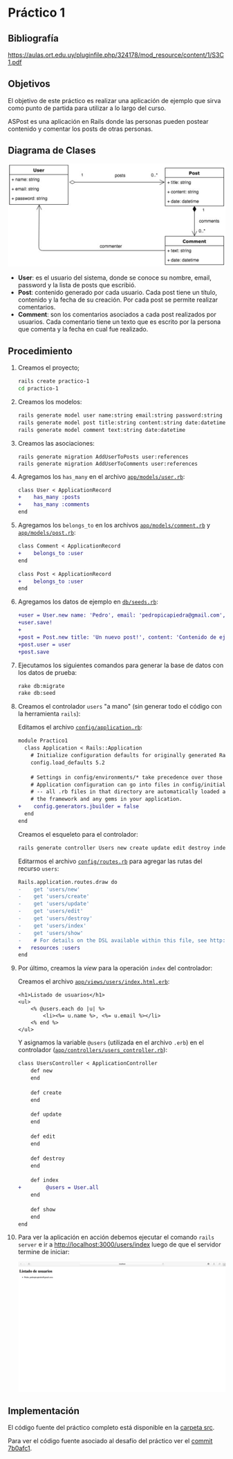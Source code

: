# Práctico 1

## Bibliografía

https://aulas.ort.edu.uy/pluginfile.php/324178/mod_resource/content/1/S3C1.pdf

## Objetivos

El objetivo de este práctico es realizar una aplicación de ejemplo que sirva como punto de partida para utilizar a lo largo del curso.

ASPost es una aplicación en Rails donde las personas pueden postear contenido y comentar los posts de otras personas.

## Diagrama de Clases

![](./docs/diagrama-de-clases.png)

* **User**: es el usuario del sistema, donde se conoce su nombre, email, password y la lista de posts que escribió.
* **Post**: contenido generado por cada usuario. Cada post tiene un título, contenido y la fecha de su creación. Por cada post se permite realizar comentarios.
* **Comment**: son los comentarios asociados a cada post realizados por usuarios. Cada comentario tiene un texto que es escrito por la persona que comenta y la fecha en cual fue realizado.

## Procedimiento

1. Creamos el proyecto;

    ```bash
    rails create practico-1
    cd practico-1
    ```

2. Creamos los modelos:

    ```bash
    rails generate model user name:string email:string password:string
    rails generate model post title:string content:string date:datetime
    rails generate model comment text:string date:datetime
    ```

3. Creamos las asociaciones:

    ```
    rails generate migration AddUserToPosts user:references
    rails generate migration AddUserToComments user:references
    ```

4. Agregamos los `has_many` en el archivo [`app/models/user.rb`](./src/app/models/user.rb):

    ```diff
    class User < ApplicationRecord
    +    has_many :posts
    +    has_many :comments
    end
    ```

5. Agregamos los `belongs_to` en los archivos [`app/models/comment.rb`](./src/app/models/comment.rb) y [`app/models/post.rb`](./src/app/models/post.rb):

    ```diff
    class Comment < ApplicationRecord
    +    belongs_to :user
    end
    ```

    ```diff
    class Post < ApplicationRecord
    +    belongs_to :user
    end
    ```
    
6. Agregamos los datos de ejemplo en [`db/seeds.rb`](./src/db/seeds.rb):

    ```diff
    +user = User.new name: 'Pedro', email: 'pedropicapiedra@gmail.com', password: '123456'
    +user.save!
    +
    +post = Post.new title: 'Un nuevo post!', content: 'Contenido de ejemplo', data: Date.new
    +post.user = user
    +post.save
    ```

7. Ejecutamos los siguientes comandos para generar la base de datos con los datos de prueba:

    ```bash
    rake db:migrate
    rake db:seed
    ```

8. Creamos el controlador `users` "a mano" (sin generar todo el código con la herramienta `rails`):

    Editamos el archivo [`config/application.rb`](./src/config/application.rb):

    ```diff
    module Practico1
      class Application < Rails::Application
        # Initialize configuration defaults for originally generated Rails version.
        config.load_defaults 5.2

        # Settings in config/environments/* take precedence over those specified here.
        # Application configuration can go into files in config/initializers
        # -- all .rb files in that directory are automatically loaded after loading
        # the framework and any gems in your application.
    +    config.generators.jbuilder = false
      end
    end
    ```

    Creamos el esqueleto para el controlador:

    ```bash
    rails generate controller Users new create update edit destroy index show --skip-template-engine
    ```

    Editarmos el archivo [`config/routes.rb`](./src/config/routes.rb) para agregar las rutas del recurso `users`:

    ```diff
    Rails.application.routes.draw do
    -    get 'users/new'
    -    get 'users/create'
    -    get 'users/update'
    -    get 'users/edit'
    -    get 'users/destroy'
    -    get 'users/index'
    -    get 'users/show'
    -    # For details on the DSL available within this file, see http://guides.rubyonrails.org/routing.html
    +   resources :users
    end
    ```

9. Por último, creamos la *view* para la operación `index` del controlador:

    Creamos el archivo [`app/views/users/index.html.erb`](./src/app/views/users/index.html.erb):

    ```erb
    <h1>Listado de usuarios</h1>
    <ul>
        <% @users.each do |u| %>
            <li><%= u.name %>, <%= u.email %></li>
        <% end %>
    </ul>
    ```

    Y asignamos la variable `@users` (utilizada en el archivo `.erb`) en el controlador ([`app/controllers/users_controller.rb`](./src/app/controllers/users_controller.rb)):

    ```diff
    class UsersController < ApplicationController
        def new
        end

        def create
        end

        def update
        end

        def edit
        end

        def destroy
        end

        def index
    +        @users = User.all
        end

        def show
        end
    end
    ```

10. Para ver la aplicación en acción debemos ejecutar el comando `rails server` e ir a [http://localhost:3000/users/index](http://localhost:3000/users/index) luego de que el servidor termine de iniciar:

    ![](docs/screenshot.png)

## Implementación

El código fuente del práctico completo está disponible en la [carpeta src](src/).

Para ver el código fuente asociado al desafío del práctico ver el [commit 7b0afc1](https://github.com/agurodriguez/ort-ingdesoft-asp/commit/7b0afc1bf7ef34e66e6f3d8d11e49ec493153228).
